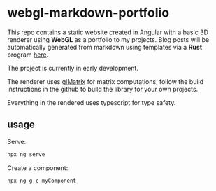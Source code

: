 # webgl-markdown-portfolio

This repo contains a static website created in Angular
with a basic 3D renderer using **WebGL** as a portfolio
to my projects. Blog posts will be automatically generated
from markdown using templates via a **Rust** program [here](https://github.com/San7o/rust-ag-blog).

The project is currently in early development.

The renderer uses [glMatrix](https://glmatrix.net/) for matrix computations, follow the build instructions in the github to build the library for your own projects.

Everything in the rendered uses typescript for type safety.

## usage
Serve:
```bash
npx ng serve
```
Create a component:
```bash
npx ng g c myComponent
```
